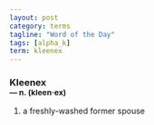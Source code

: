 ```yaml
---
layout: post
category: terms
tagline: "Word of the Day"
tags: [alpha_k]
term: kleenex
---
```


<h3>Kleenex<br/> <small>&mdash; n. (kleen<span>&middot;</span>ex)</small></h3>
<p><ol><li>a freshly-washed former spouse</li>
</ol></p>
